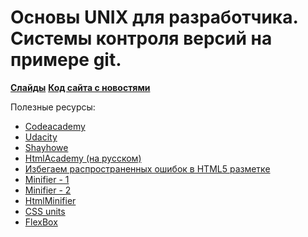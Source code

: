# Основы UNIX для разработчика. Системы контроля версий на примере git.

**[Слайды](https://dbeliakov.github.io/mipt-web-2016/lections/02/slides/)**
**[Код сайта с новостями](code/news)**

 Полезные ресурсы:
* [Codeacademy](https://www.codecademy.com/learn/web)
* [Udacity](https://www.udacity.com/course/intro-to-html-and-css--ud304)
* [Shayhowe](http://learn.shayhowe.com/html-css/building-your-first-web-page/)
* [HtmlAcademy (на русском)](https://htmlacademy.ru)
* [Избегаем распространенных ошибок в HTML5 разметке](https://habrahabr.ru/post/124993/)
* [Minifier - 1](http://www.willpeavy.com/minifier/)
* [Minifier - 2](https://kangax.github.io/html-minifier/)
* [HtmlMinifier](https://github.com/kangax/html-minifier)
* [CSS units](https://developer.mozilla.org/ru/docs/Web/CSS/размер)
* [FlexBox](http://habrahabr.ru/post/242545/)
